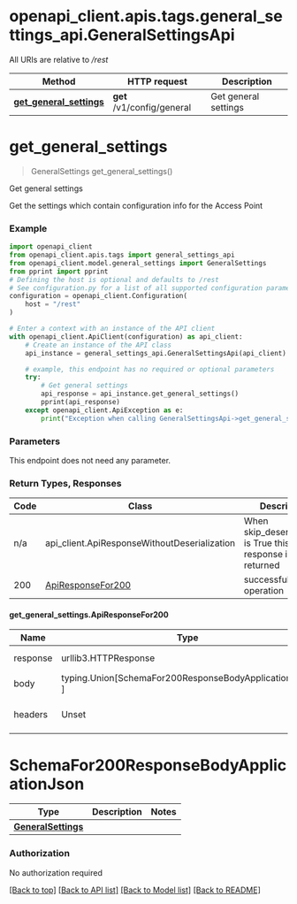 <a name="__pageTop"></a>
# openapi_client.apis.tags.general_settings_api.GeneralSettingsApi

All URIs are relative to */rest*

Method | HTTP request | Description
------------- | ------------- | -------------
[**get_general_settings**](#get_general_settings) | **get** /v1/config/general | Get general settings

# **get_general_settings**
<a name="get_general_settings"></a>
> GeneralSettings get_general_settings()

Get general settings

Get the settings which contain configuration info for the Access Point

### Example

```python
import openapi_client
from openapi_client.apis.tags import general_settings_api
from openapi_client.model.general_settings import GeneralSettings
from pprint import pprint
# Defining the host is optional and defaults to /rest
# See configuration.py for a list of all supported configuration parameters.
configuration = openapi_client.Configuration(
    host = "/rest"
)

# Enter a context with an instance of the API client
with openapi_client.ApiClient(configuration) as api_client:
    # Create an instance of the API class
    api_instance = general_settings_api.GeneralSettingsApi(api_client)

    # example, this endpoint has no required or optional parameters
    try:
        # Get general settings
        api_response = api_instance.get_general_settings()
        pprint(api_response)
    except openapi_client.ApiException as e:
        print("Exception when calling GeneralSettingsApi->get_general_settings: %s\n" % e)
```
### Parameters
This endpoint does not need any parameter.

### Return Types, Responses

Code | Class | Description
------------- | ------------- | -------------
n/a | api_client.ApiResponseWithoutDeserialization | When skip_deserialization is True this response is returned
200 | [ApiResponseFor200](#get_general_settings.ApiResponseFor200) | successful operation

#### get_general_settings.ApiResponseFor200
Name | Type | Description  | Notes
------------- | ------------- | ------------- | -------------
response | urllib3.HTTPResponse | Raw response |
body | typing.Union[SchemaFor200ResponseBodyApplicationJson, ] |  |
headers | Unset | headers were not defined |

# SchemaFor200ResponseBodyApplicationJson
Type | Description  | Notes
------------- | ------------- | -------------
[**GeneralSettings**](../../models/GeneralSettings.md) |  | 


### Authorization

No authorization required

[[Back to top]](#__pageTop) [[Back to API list]](../../../README.md#documentation-for-api-endpoints) [[Back to Model list]](../../../README.md#documentation-for-models) [[Back to README]](../../../README.md)

